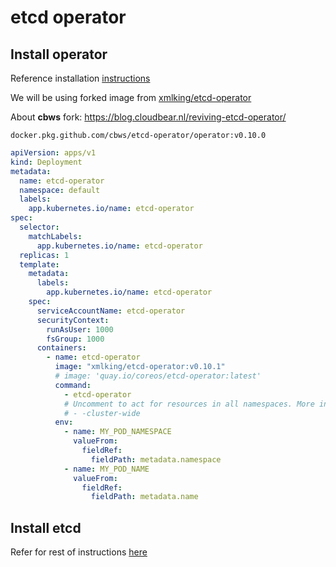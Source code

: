# etcd operator

## Install operator

Reference installation [instructions](https://github.com/coreos/etcd-operator/blob/master/doc/user/install_guide.md)

We will be using forked image from [xmlking/etcd-operator](https://github.com/xmlking/etcd-operator)

About __cbws__ fork: <https://blog.cloudbear.nl/reviving-etcd-operator/>

`docker.pkg.github.com/cbws/etcd-operator/operator:v0.10.0`

```yaml
apiVersion: apps/v1
kind: Deployment
metadata:
  name: etcd-operator
  namespace: default
  labels:
    app.kubernetes.io/name: etcd-operator
spec:
  selector:
    matchLabels:
      app.kubernetes.io/name: etcd-operator
  replicas: 1
  template:
    metadata:
      labels:
        app.kubernetes.io/name: etcd-operator
    spec:
      serviceAccountName: etcd-operator
      securityContext:
        runAsUser: 1000
        fsGroup: 1000
      containers:
        - name: etcd-operator
          image: "xmlking/etcd-operator:v0.10.1"
          # image: 'quay.io/coreos/etcd-operator:latest'
          command:
            - etcd-operator
            # Uncomment to act for resources in all namespaces. More information in doc/user/clusterwide.md
            # - -cluster-wide
          env:
            - name: MY_POD_NAMESPACE
              valueFrom:
                fieldRef:
                  fieldPath: metadata.namespace
            - name: MY_POD_NAME
              valueFrom:
                fieldRef:
                  fieldPath: metadata.name
```

## Install etcd

Refer for rest of instructions [here](../../config/base/etcd/README.md)

